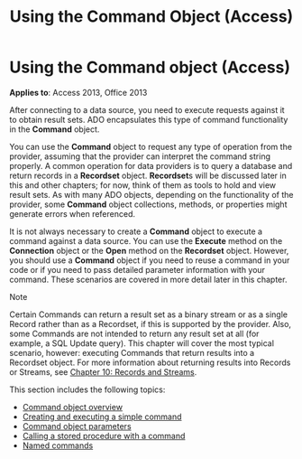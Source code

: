 ﻿---
title: Using the Command Object (Access)
TOCTitle: Using the Command Object
ms:assetid: dab6f0dd-1efa-3a5c-b192-c6d6afcaabfb
ms:mtpsurl: https://msdn.microsoft.com/library/JJ250102(v=office.15)
ms:contentKeyID: 48548088
ms.date: 09/18/2015
mtps_version: v=office.15
---

# Using the Command object (Access)


**Applies to**: Access 2013, Office 2013

After connecting to a data source, you need to execute requests against it to obtain result sets. ADO encapsulates this type of command functionality in the **Command** object.

You can use the **Command** object to request any type of operation from the provider, assuming that the provider can interpret the command string properly. A common operation for data providers is to query a database and return records in a **Recordset** object. **Recordset**s will be discussed later in this and other chapters; for now, think of them as tools to hold and view result sets. As with many ADO objects, depending on the functionality of the provider, some **Command** object collections, methods, or properties might generate errors when referenced.

It is not always necessary to create a **Command** object to execute a command against a data source. You can use the **Execute** method on the **Connection** object or the **Open** method on the **Recordset** object. However, you should use a **Command** object if you need to reuse a command in your code or if you need to pass detailed parameter information with your command. These scenarios are covered in more detail later in this chapter.

> [!NOTE]
> Certain Commands can return a result set as a binary stream or as a single Record rather than as a Recordset, if this is supported by the provider. Also, some Commands are not intended to return any result set at all (for example, a SQL Update query). This chapter will cover the most typical scenario, however: executing Commands that return results into a Recordset object. For more information about returning results into Records or Streams, see [Chapter 10: Records and Streams](chapter-10-records-and-streams.md).

This section includes the following topics:

- [Command object overview](command-object-overview.md)
- [Creating and executing a simple command](creating-and-executing-a-simple-command.md)
- [Command object parameters](command-object-parameters.md)
- [Calling a stored procedure with a command](calling-a-stored-procedure-with-a-command.md)
- [Named commands](named-commands.md)
